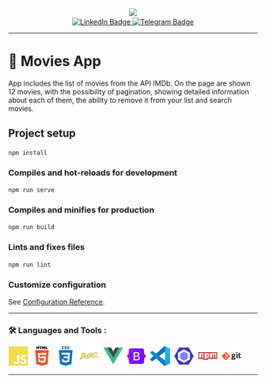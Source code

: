 <div id="header" align="center">
  <img src="https://media.giphy.com/media/qgQUggAC3Pfv687qPC/giphy.gif" width="230"/>
</div>

<div id="badges" align="center">
    <a href="linkedin.com/in/evgen-khamitcevich-446823148">
        <img src="https://img.shields.io/badge/LinkedIn-blue?style=for-the-badge&logo=linkedin&logoColor=white" alt="LinkedIn Badge"/>
    </a>
    <a href="https://t.me/EvgenKham">
        <img src="https://img.shields.io/badge/Telegram-blue?style=for-the-badge&logo=telegram&logoColor=white" alt="Telegram Badge"/>
  </a>
</div>

---

# :movie_camera: Movies App

App includes the list of movies from the API IMDb. On the page are shown 12 movies, with the possibility of pagination, showing detailed information about each of them, the ability to remove it from your list and search movies.

## Project setup
```
npm install
```

### Compiles and hot-reloads for development
```
npm run serve
```

### Compiles and minifies for production
```
npm run build
```

### Lints and fixes files
```
npm run lint
```

### Customize configuration
See [Configuration Reference](https://cli.vuejs.org/config/).

---

### :hammer_and_wrench: Languages and Tools :

<div>
    <img src="https://github.com/devicons/devicon/blob/master/icons/javascript/javascript-plain.svg" title="JS" **alt="JavaScript" width="40" height="40"/>&nbsp;
    <img src="https://github.com/devicons/devicon/blob/master/icons/html5/html5-original-wordmark.svg" title="HTML5" **alt="HTML" width="40" height="40"/>&nbsp;
    <img src="https://github.com/devicons/devicon/blob/master/icons/css3/css3-plain-wordmark.svg"  title="CSS3" alt="CSS" width="40" height="40"/>&nbsp;
    <img src="https://github.com/devicons/devicon/blob/master/icons/babel/babel-original.svg"  title="Babel" alt="Babel" width="40" height="40"/>&nbsp;
    <img src="https://github.com/devicons/devicon/blob/master/icons/vuejs/vuejs-original.svg"  title="VueJS" alt="Vue" width="40" height="40"/>&nbsp;
    <img src="https://github.com/devicons/devicon/blob/master/icons/bootstrap/bootstrap-original.svg"  title="Bootstrap" alt="Bootstrap" width="40" height="40"/>&nbsp;
    <img src="https://github.com/devicons/devicon/blob/master/icons/vscode/vscode-original.svg"  title="VSCode" alt="VSCode" width="40" height="40"/>&nbsp;
    <img src="https://github.com/devicons/devicon/blob/master/icons/eslint/eslint-original.svg"  title="Eslint" alt="Eslint" width="40" height="40"/>&nbsp;
    <img src="https://github.com/devicons/devicon/blob/master/icons/npm/npm-original-wordmark.svg"  title="NPM" alt="NPM" width="40" height="40"/>&nbsp;
    <img src="https://github.com/devicons/devicon/blob/master/icons/git/git-original-wordmark.svg" title="Git" **alt="Git" width="40" height="40"/>
</div>

---

